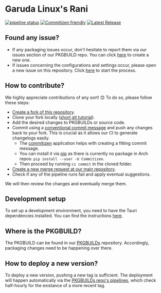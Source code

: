 # Garuda Linux's Rani

[![pipeline status](https://gitlab.com/garuda-linux/applications/rani/badges/main/pipeline.svg)](https://gitlab.com/garuda-linux/applications/rani/-/commits/master)
[![Commitizen friendly](https://img.shields.io/badge/commitizen-friendly-brightgreen.svg)](http://commitizen.github.io/cz-cli/)
[![Latest Release](https://gitlab.com/garuda-linux/applications/rani/-/badges/release.svg)](https://gitlab.com/garuda-linux/applications/rani/-/releases)

## Found any issue?

- If any packaging issues occur, don't hesitate to report them via our issues section of our PKGBUILD repo. You can click [here](https://gitlab.com/garuda-linux/pkgbuilds/-/issues/new) to create a new one.
- If issues concerning the configurations and settings occur, please open a new issue on this repository. Click [here](https://gitlab.com/garuda-linux/applications/rani/-/issues/new) to start the process.

## How to contribute?

We highly appreciate contributions of any sort! 😊 To do so, please follow these steps:

- [Create a fork of this repository](https://gitlab.com/garuda-linux/applications/rani/-/forks/new).
- Clone your fork locally ([short git tutorial](https://rogerdudler.github.io/git-guide/)).
- Add the desired changes to PKGBUILDs or source code.
- Commit using a [conventional commit message](https://www.conventionalcommits.org/en/v1.0.0/#summary) and push any changes back to your fork. This is crucial as it allows our CI to generate changelogs easily.
    - The [commitizen](https://github.com/commitizen-tools/commitizen) application helps with creating a fitting commit message.
    - You can install it via [pip](https://pip.pypa.io/) as there is currently no package in Arch repos: `pip install --user -U Commitizen`.
    - Then proceed by running `cz commit` in the cloned folder.
- [Create a new merge request at our main repository](https://gitlab.com/garuda-linux/applications/rani/-/merge_requests/new).
- Check if any of the pipeline runs fail and apply eventual suggestions.

We will then review the changes and eventually merge them.

## Development setup

To set up a development environment, you need to have the Tauri dependencies installed. You can find the instructions [here](https://tauri.app/start/prerequisites/).

## Where is the PKGBUILD?

The PKGBUILD can be found in our [PKGBUILDs](https://gitlab.com/garuda-linux/pkgbuilds) repository. Accordingly, packaging changes need to be happening over there.

## How to deploy a new version?

To deploy a new version, pushing a new tag is sufficient. The deployment will happen automatically via the [PKGBUILDs repo's pipelines](https://gitlab.com/garuda-linux/pkgbuilds/-/pipelines), which check half-hourly for the existance of a more recent tag.
